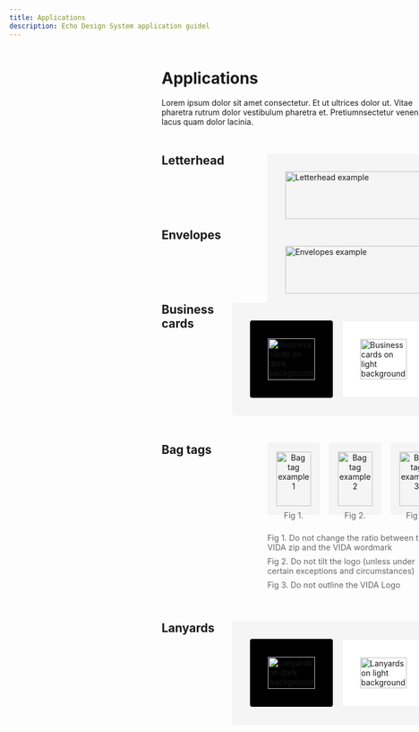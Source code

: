 ```yaml
---
title: Applications
description: Echo Design System application guidel
---
```


<div class="design-layout">
<div class="design-sidebar">
<design-sidebar />
</div>

<div class="design-content">

# Applications

Lorem ipsum dolor sit amet consectetur. Et ut ultrices dolor ut. Vitae pharetra rutrum dolor vestibulum pharetra et. Pretiumnsectetur venenatis lacus quam dolor lacinia.

<div class="applications-section">
  <div class="section-heading">
    <h2>Letterhead</h2>
  </div>
  <div class="section-content">
    <div class="application-showcase">
      <img src="/images/letterhead.svg" alt="Letterhead example" />
    </div>
  </div>
</div>

<div class="applications-section">
  <div class="section-heading">
    <h2>Envelopes</h2>
  </div>
  <div class="section-content">
    <div class="application-showcase">
      <img src="/images/envelopes.svg" alt="Envelopes example" />
    </div>
  </div>
</div>

<div class="applications-section">
  <div class="section-heading">
    <h2>Business cards</h2>
  </div>
  <div class="section-content">
    <div class="application-showcase">
      <div class="split-showcase">
        <div class="dark-bg">
          <img src="/images/business-cards-dark.svg" alt="Business cards on dark background" />
        </div>
        <div class="light-bg">
          <img src="/images/business-cards-light.svg" alt="Business cards on light background" />
        </div>
      </div>
    </div>
  </div>
</div>

<div class="applications-section">
  <div class="section-heading">
    <h2>Bag tags</h2>
  </div>
  <div class="section-content">
    <div class="grid-showcase">
      <div class="grid-examples">
        <div class="grid-item">
          <img src="/images/bag-tag-1.svg" alt="Bag tag example 1" />
          <span>Fig 1.</span>
        </div>
        <div class="grid-item">
          <img src="/images/bag-tag-2.svg" alt="Bag tag example 2" />
          <span>Fig 2.</span>
        </div>
        <div class="grid-item">
          <img src="/images/bag-tag-3.svg" alt="Bag tag example 3" />
          <span>Fig 3.</span>
        </div>
      </div>
      <div class="grid-notes">
        <p>Fig 1. Do not change the ratio between the VIDA zip and the VIDA wordmark</p>
        <p>Fig 2. Do not tilt the logo (unless under certain exceptions and circumstances)</p>
        <p>Fig 3. Do not outline the VIDA Logo</p>
      </div>
    </div>
  </div>
</div>

<div class="applications-section">
  <div class="section-heading">
    <h2>Lanyards</h2>
  </div>
  <div class="section-content">
    <div class="application-showcase">
      <div class="split-showcase">
        <div class="dark-bg">
          <img src="/images/lanyards-dark.svg" alt="Lanyards on dark background" />
        </div>
        <div class="light-bg">
          <img src="/images/lanyards-light.svg" alt="Lanyards on light background" />
        </div>
      </div>
    </div>
  </div>
</div>

</div>
</div>

<style>
.design-layout {
  display: flex;
  gap: 2rem;
}

.design-sidebar {
  width: 240px;
  flex-shrink: 0;
}

.design-content {
  flex: 1;
  max-width: 800px;
}

.applications-section {
  display: flex;
  gap: 2rem;
  margin: 3rem 0;
}

.section-heading {
  flex: 1;
}

.section-heading h2 {
  margin: 0;
}

.section-content {
  flex: 2;
}

.application-showcase {
  background: #f5f5f5;
  padding: 2rem;
  border-radius: 4px;
}

.application-showcase img {
  width: 100%;
  height: auto;
  display: block;
}

.split-showcase {
  display: grid;
  grid-template-columns: repeat(2, 1fr);
  gap: 1rem;
}

.dark-bg {
  background: #000;
  padding: 2rem;
  border-radius: 4px;
}

.light-bg {
  background: #fff;
  padding: 2rem;
  border-radius: 4px;
  border: 1px solid #eee;
}

.grid-examples {
  display: grid;
  grid-template-columns: repeat(3, 1fr);
  gap: 1rem;
  margin-bottom: 2rem;
}

.grid-item {
  background: #f5f5f5;
  padding: 1rem;
  border-radius: 4px;
  text-align: center;
}

.grid-item img {
  width: 100%;
  height: auto;
  margin-bottom: 0.5rem;
}

.grid-item span {
  font-size: 0.9rem;
  color: #666;
}

.grid-notes {
  color: #666;
  font-size: 0.9rem;
}

.grid-notes p {
  margin: 0.5rem 0;
}

@media (max-width: 768px) {
  .design-layout {
    flex-direction: column;
  }
  
  .design-sidebar {
    width: 100%;
  }

  .applications-section {
    flex-direction: column;
  }

  .section-heading {
    margin-bottom: 1rem;
  }

  .split-showcase {
    grid-template-columns: 1fr;
  }

  .grid-examples {
    grid-template-columns: repeat(2, 1fr);
  }
}
</style>
